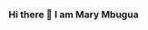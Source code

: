 ### Hi there 👋 I am Mary Mbugua

<!--
**mbuguamary/mbuguamary** is a ✨ _special_ ✨ repository because its `README.md` (this file) appears on your GitHub profile.

Here are some ideas to get you started:

- 🔭 I’m currently working on ...
- 🌱 I’m currently learning ...javascript,cloud computing
- 👯 I’m looking to collaborate on ...web development projects
- 🤔 I’m looking for help with ...
- 💬 Ask me about ...
- 📫 How to reach me: ...mbuguamels@gmail.com
- 😄 Pronouns: ...miss/her
- ⚡ Fun fact: ...interested in cloud computing
-->
